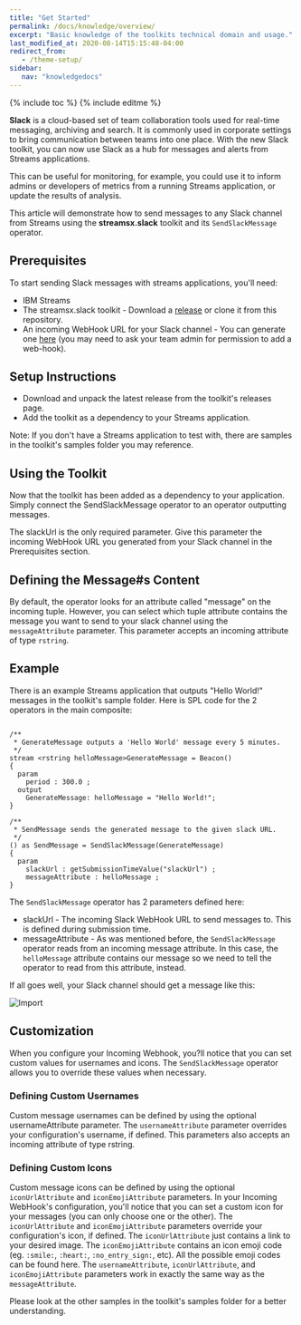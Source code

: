 ```yaml
---
title: "Get Started"
permalink: /docs/knowledge/overview/
excerpt: "Basic knowledge of the toolkits technical domain and usage."
last_modified_at: 2020-08-14T15:15:48-04:00
redirect_from:
   - /theme-setup/
sidebar:
   nav: "knowledgedocs"
---
```

{% include toc %}
{% include editme %}

**Slack** is a cloud-based set of team collaboration tools used for real-time messaging, archiving and search. It is commonly used in corporate settings to bring communication between teams into one place.   With the new Slack toolkit, you can now use Slack as a hub for messages and alerts from Streams applications.

This can be useful for monitoring, for example, you could use it to inform admins or developers of metrics from a running Streams application, or update the results of analysis.

This article will demonstrate how to send messages to any Slack channel from Streams using the **streamsx.slack** toolkit and its `SendSlackMessage` operator.


## Prerequisites

To start sending Slack messages with streams applications, you'll need:

* IBM Streams
* The streamsx.slack toolkit - Download a [release](https://github.com/IBMStreams/streamsx.slack/releases) or clone it from this repository.
* An incoming WebHook URL for your Slack channel - You can generate one [here](https://slack.com/apps/A0F7XDUAZ-incoming-webhooks) (you may need to ask your team admin for permission to add a web-hook).

## Setup Instructions

* Download and unpack the latest release from the toolkit's releases page.
* Add the toolkit as a dependency to your Streams application.

Note: If you don't have a Streams application to test with, there are samples in the toolkit's samples folder you may reference.

## Using the Toolkit

Now that the toolkit has been added as a dependency to your application. Simply connect the SendSlackMessage operator to an operator outputting messages.

The slackUrl is the only required parameter. Give this parameter the incoming WebHook URL you generated from your Slack channel in the Prerequisites section.

## Defining the Message#s Content

By default, the operator looks for an attribute called "message" on the incoming tuple. However, you can select which tuple attribute contains the message you want to send to your slack channel using the `messageAttribute` parameter. This parameter accepts an incoming attribute of type `rstring`.

## Example

There is an example Streams application that outputs "Hello World!" messages in the toolkit's sample folder. Here is SPL code for the 2 operators in the main composite:

```

/**
 * GenerateMessage outputs a 'Hello World' message every 5 minutes.
 */
stream <rstring helloMessage>GenerateMessage = Beacon()
{
  param
    period : 300.0 ;
  output
    GenerateMessage: helloMessage = "Hello World!";
}

/**
 * SendMessage sends the generated message to the given slack URL.
 */
() as SendMessage = SendSlackMessage(GenerateMessage)
{
  param
    slackUrl : getSubmissionTimeValue("slackUrl") ;
    messageAttribute : helloMessage ;
}
```

The `SendSlackMessage` operator has 2 parameters defined here:

* slackUrl - The incoming Slack WebHook URL to send messages to. This is defined during submission time.
* messageAttribute - As was mentioned before, the `SendSlackMessage` operator reads from an incoming message attribute. In this case, the `helloMessage` attribute contains our message so we need to tell the operator to read from this attribute, instead.

If all goes well, your Slack channel should get a message like this:

![Import](/streamsx.slack/doc/images/hello-world-slack-message.png)


## Customization

When you configure your Incoming Webhook, you?ll notice that you can set custom values for usernames and icons.  The `SendSlackMessage` operator allows you to override these values when necessary.

### Defining Custom Usernames

Custom message usernames can be defined by using the optional usernameAttribute parameter. The `usernameAttribute` parameter overrides your configuration's username, if defined. This parameters also accepts an incoming attribute of type rstring.

### Defining Custom Icons

Custom message icons can be defined by using the optional `iconUrlAttribute` and `iconEmojiAttribute` parameters. In your Incoming WebHook's configuration, you'll notice that you can set a custom icon for your messages (you can only choose one or the other). The `iconUrlAttribute` and `iconEmojiAttribute` parameters override your configuration's icon, if defined.
The `iconUrlAttribute` just contains a link to your desired image. The `iconEmojiAttribute` contains an icon emoji code (eg. `:smile:`, `:heart:`, `:no_entry_sign:`, etc).  All the possible emoji codes can be found here.
The `usernameAttribute`, `iconUrlAttribute`, and `iconEmojiAttribute` parameters work in exactly the same way as the `messageAttribute`. 

Please look at the other samples in the toolkit's samples folder for a better understanding.





